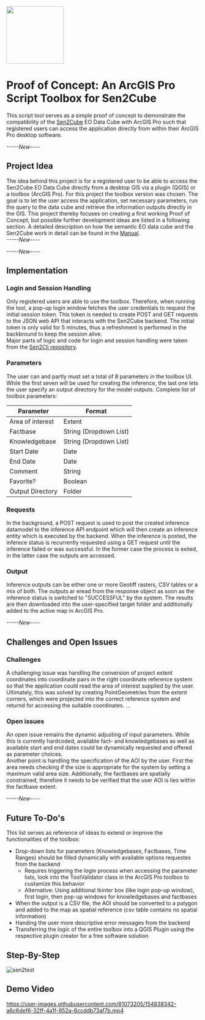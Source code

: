 <img src="https://manual.sen2cube.at/img/logo_b.png" height="150px" align="center">


# Proof of Concept: An ArcGIS Pro Script Toolbox for Sen2Cube
This script tool serves as a simple proof of concept to demonstrate the compatibility of the [Sen2Cube](https://www.sen2cube.at/) EO Data Cube with ArcGIS Pro such that registered users can access the application directly from within their ArcGIS Pro desktop software.

_-----New----_ <br>
## Project Idea <br>
The idea behind this project is for a registered user to be able to access the Sen2Cube EO Data Cube directly from a desktop GIS via a plugin (QGIS) or a toolbox (ArcGIS Pro). For this project the toolbox version was chosen. The goal is to let the user access the application, set necessary parameters, run the query to the data cube and retrieve the information outputs directly in the GIS. This project thereby focuses on creating a first working Proof of Concept, but possible further development ideas are listed in a following section. 
A detailed description on how the semantic EO data cube and the Sen2Cube work in detail can be found in the [Manual](https://manual.sen2cube.at/index.html). <br>
_-----New----_

_-----New----_ <br>
## Implementation <br>
### **Login and Session Handling** <br>
Only registered users are able to use the toolbox. Therefore, when running the tool, a pop-up login window fetches the user credentials to request the initial session token. This token is needed to create POST and GET requests to the JSON web API that interacts with the Sen2Cube backend. The initial token is only valid for 5 minutes, thus a refreshment is performed in the backbround to keep the session alive. <br>
Major parts of logic and code for login and session handling were taken from the [Sen2Cli repository](https://github.com/ZGIS/sen2cli/tree/main/sen2cli).

### **Parameters** <br>
The user can and partly must set a total of 8 parameters in the toolbox UI. While the first seven will be used for creating the inference, the last one lets the user specify an output directory for the model outputs. 
Complete list of toolbox parameters: <br>

| Parameter | Format |
|----------|------|
| Area of interest | Extent |
| Factbase | String (Dropdown List) |
| Knowledgebase |String (Dropdown List) |
| Start Date | Date |
| End Date | Date |
| Comment | String |
| Favorite? | Boolean |
| Output Directory | Folder |

### **Requests** <br>
In the background, a POST request is used to post the created inference datamodel to the inference API endpoint which will then create an inference entity which is executed by the backend. When the inference is posted, the inferece status is recurrently requested using a GET request until the inference failed or was successful. In the former case the process is exited, in the latter case the outputs are accessed.

### **Output**
Inference outputs can be either one or more Geotiff rasters, CSV tables or a mix of both. The outputs ar eread from the response object as soon as the inference status is switched to "SUCCESSFUL" by the system. The results are then downloaded into the user-specified target folder and additionally added to the active map in ArcGIS Pro.

_-----New----_ <br>
## Challenges and Open Issues <br>
### Challenges
A challenging issue was handling the conversion of project extent coordinates into coordinate pairs in the right coordinate reference system so that the application could read the area of interest supplied by the user. Ultimately, this was solved by creating PointGeometries from the extent corners, which were projected into the correct reference system and returnd for accessing the suitable coordinates.
... <br>
### Open issues<br>
An open issue remains the dynamic adjusting of input parameters. While this is currently hardcoded, available fact- and knowledgebases as well as available start and end dates could be dynamically requested and offered as parameter choices. <br>
Another point is handling the specification of the AOI by the user. First the area needs checking if the size is appropriate for the system by setting a maximum valid area size. Additionally, the factbases are spatially constrained, therefore it needs to be verified that the user AOI is lies within the factbase extent.

_-----New----_

## Future To-Do's
This list serves as reference of ideas to extend or improve the functionalities of the toolbox: <br>
- Drop-down lists for parameters (Knowledgebases, Factbases, Time Ranges) should be filled dynamically with available options requestes from the backend
  - Requires triggering the login process when accessing the parameter lists, look into the ToolValidator class in the ArcGIS Pro toolbox to custamize this behavior
  - Alternative: Using additional tkinter box (like login pop-up window), first login, then pop-up windows for knowledgebases and factbases
- When the output is a CSV file, the AOI should be converted to a polygon and added to the map as spatial reference (csv table contains no spatial information)
- Handing the user more descriptive error messages from the backend
- Transferring the logic of the entire toolbox into a QGIS Plugin using the respective plugin creator for a free software solution

## Step-By-Step
<!-- ![image](https://user-images.githubusercontent.com/81073205/154639979-d092f2bc-8c99-4192-b123-1166612a5ab0.png) -->

![sen2test](https://user-images.githubusercontent.com/81073205/154641356-e1387c56-3cbd-4ecb-983e-72aec67f9ea8.png)


## Demo Video

https://user-images.githubusercontent.com/81073205/154838342-a6c6def6-32ff-4a1f-952a-6ccddb73af7b.mp4

